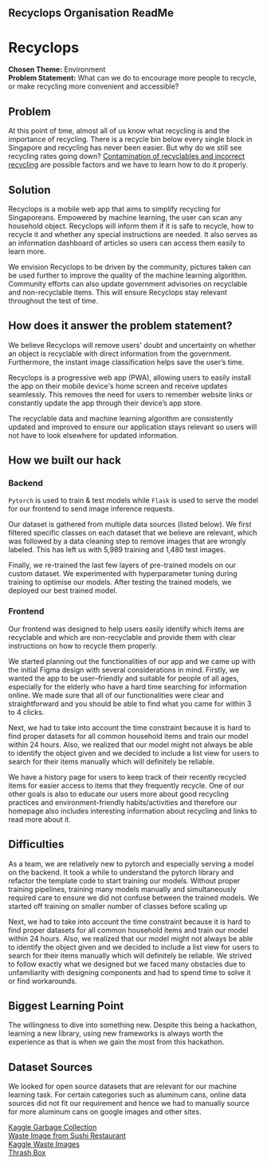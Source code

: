## Recyclops Organisation ReadMe

# Recyclops
**Chosen Theme:** Environment  
**Problem Statement:** What can we do to encourage more people to recycle, or make recycling more convenient and accessible?

## Problem

At this point of time, almost all of us know what recycling is and the importance of recycling. There is a recycle bin below every single block in Singapore and recycling has never been easier. But why do we still see recycling rates going down? [Contamination of recyclables and incorrect recycling](https://www.channelnewsasia.com/singapore/contamination-recyclables-incorrect-recycling-among-possible-factors-singapores-low-domestic-recycling-rate-experts-764641) are possible factors and we have to learn how to do it properly.


## Solution
Recyclops is a mobile web app that aims to simplify recycling for Singaporeans. Empowered by machine learning, the user can scan any household object. Recyclops will inform them if it is safe to recycle, how to recycle it and whether any special instructions are needed. It also serves as an information dashboard of articles so users can access them easily to learn more. 

We envision Recyclops to be driven by the community, pictures taken can be used further to improve the quality of the machine learning algorithm. Community efforts can also update government advisories on recyclable and non-recyclable items. This will ensure Recyclops stay relevant throughout the test of time.

## How does it answer the problem statement?
We believe Recyclops will remove users' doubt and uncertainty on whether an object is recyclable with direct information from the government. Furthermore, the instant image classification helps save the user’s time.

Recyclops is a progressive web app (PWA), allowing users to easily install the app on their mobile device's home screen and receive updates seamlessly. This removes the need for users to remember website links or constantly update the app through their device’s app store.

The recyclable data and machine learning algorithm are consistently updated and improved to ensure our application stays relevant so users will not have to look elsewhere for updated information.


## How we built our hack
### Backend
`Pytorch` is used to train & test models while `Flask` is used to serve the model for our frontend to send image inference requests.

Our dataset is gathered from multiple data sources (listed below). We first filtered specific classes on each dataset that we believe are relevant, which was followed by a data cleaning step to remove images that are wrongly labeled. This has left us with 5,989 training and 1,480 test images.

Finally, we re-trained the last few layers of pre-trained models on our custom dataset. We experimented with hyperparameter tuning during training to optimise our models. After testing the trained models, we deployed our best trained model.

### Frontend
Our frontend was designed to help users easily identify which items are recyclable and which are non-recyclable and provide them with clear instructions on how to recycle them properly.

We started planning out the functionalities of our app and we came up with the initial Figma design with several considerations in mind. Firstly, we wanted the app to be user–friendly and suitable for people of all ages, especially for the elderly who have a hard time searching for information online. We made sure that all of our functionalities were clear and straightforward and you should be able to find what you came for within 3 to 4 clicks.

Next, we had to take into account the time constraint because it is hard to find proper datasets for all common household items and train our model within 24 hours. Also, we realized that our model might not always be able to identify the object given and we decided to include a list view for users to search for their items manually which will definitely be reliable.

We have a history page for users to keep track of their recently recycled items for easier access to items that they frequently recycle. One of our other goals is also to educate our users more about good recycling practices and environment-friendly habits/activities and therefore our homepage also includes interesting information about recycling and links to read more about it.

## Difficulties
As a team, we are relatively new to pytorch and especially serving a model on the backend. It took a while to understand the pytorch library and refactor the template code to start training our models. Without proper training pipelines, training many models manually and simultaneously required care to ensure we did not confuse between the trained models. We started off training on smaller number of classes before scaling up

Next, we had to take into account the time constraint because it is hard to find proper datasets for all common household items and train our model within 24 hours. Also, we realized that our model might not always be able to identify the object given and we decided to include a list view for users to search for their items manually which will definitely be reliable. We strived to follow exactly what we designed but we faced many obstacles due to unfamiliarity with designing components and had to spend time to solve it or find workarounds. 

## Biggest Learning Point

The willingness to dive into something new. Despite this being a hackathon, learning a new library, using new frameworks is always worth the experience as that is when we gain the most from this hackathon. 


## Dataset Sources
We looked for open source datasets that are relevant for our machine learning task. For certain categories such as aluminum cans, online data sources did not fit our requirement and hence we had to manually source for more aluminum cans on google images and other sites.


[Kaggle Garbage Collection](https://www.kaggle.com/datasets/asdasdasasdas/garbage-classification)<br>
[Waste Image from Sushi Restaurant](https://www.kaggle.com/datasets/arthurcen/waste-images-from-sushi-restaurant) <br>
[Kaggle Waste Images](https://www.kaggle.com/datasets/wangziang/waste-pictures) <br>
[Thrash Box](https://github.com/nikhilvenkatkumsetty/TrashBox)
